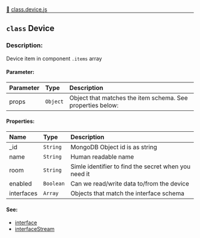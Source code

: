 <div class="mb-0">
    🔗 <a class="source-code" target="_blank"
        href="https://github.com/OpenHausIO/backend/blob/dev&#x2F;components&#x2F;devices&#x2F;class.device.js">class.device.js</a>
</div>
<hr style="margin: 0 !important" />

<!-- CLASS -->

<!-- GENERAL -->
## `class` Device 
### Description:

Device item in component `.items` array

<!-- GENERAL -->

<!-- PARAMETER -->
#### Parameter:
| Parameter | Type       | Description    |
| :-------- | :--------- |:------------- |
| props | `Object` |  Object that matches the item schema. See properties below: |
<!-- PARAMETER -->

<!-- PROPERTIES -->
#### Properties:
| Name | Type | Description |
| :---- | :-------- | :----------- |
| _id | `String` | MongoDB Object id is as string |
| name | `String` | Human readable name |
| room | `String` | Simle identifier to find the secret when you need it |
| enabled | `Boolean` | Can we read/write data to/from the device |
| interfaces | `Array` | Objects that match the interface schema |
<!-- PROPERTIES -->

<!-- EVENTS -->
<!-- EVENTS -->

<!-- EXAMPLES -->
<!-- EXAMPLES -->

<!-- LINKS -->
#### See:
- [interface](/backend/components/devices/class.interface.js)<br />
- [interfaceStream](/backend/components/devices/class.interfaceStream.js)<br />
<!-- LINKS -->

<!-- CLASS -->



<!-- METHODS -->
<!-- METHODS -->



<!-- DESCRIPTION -->
<!-- DESCRIPTION -->